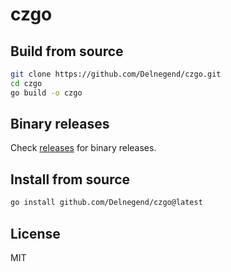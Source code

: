 # czgo

## Build from source
```bash
git clone https://github.com/Delnegend/czgo.git
cd czgo
go build -o czgo
```

## Binary releases
Check [releases](https://github.com/Delnegend/czgo/releases) for binary releases.

## Install from source
```bash
go install github.com/Delnegend/czgo@latest
```

## License
MIT